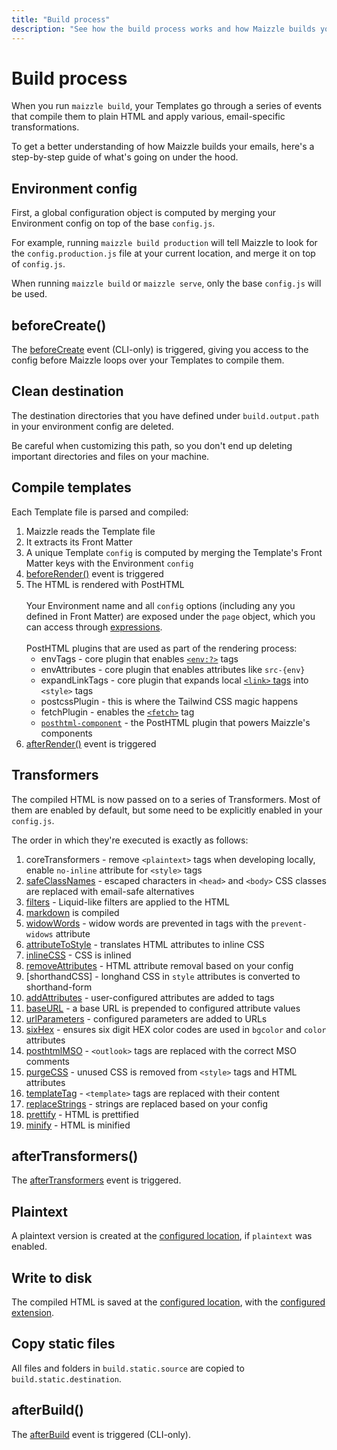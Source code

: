 ```yaml
---
title: "Build process"
description: "See how the build process works and how Maizzle builds your emails."
---
```


# Build process

When you run `maizzle build`, your Templates go through a series of events that compile them to plain HTML and apply various, email-specific transformations.

To get a better understanding of how Maizzle builds your emails, here's a step-by-step guide of what's going on under the hood.

## Environment config

First, a global configuration object is computed by merging your Environment config on top of the base `config.js`.

For example, running `maizzle build production` will tell Maizzle to look for the `config.production.js` file at your current location, and merge it on top of `config.js`.

When running `maizzle build` or `maizzle serve`, only the base `config.js` will be used.

## beforeCreate()

The [beforeCreate](/docs/events#beforecreate) event (CLI-only) is triggered, giving you access to the config before Maizzle loops over your Templates to compile them.

## Clean destination

The destination directories that you have defined under `build.output.path` in your environment config are deleted.

<Alert type="warning">Be careful when customizing this path, so you don't end up deleting important directories and files on your machine.</Alert>


## Compile templates

Each Template file is parsed and compiled:

1. Maizzle reads the Template file
1. It extracts its Front Matter
1. A unique Template `config` is computed by merging the Template's Front Matter keys with the Environment `config`
1. [beforeRender()](/docs/events#beforerender) event is triggered
1. The HTML is rendered with PostHTML
    <br><br>
    Your Environment name and all `config` options (including any you defined in Front Matter) are exposed under the `page` object, which you can access through [expressions](/docs/expressions).
    <br><br>
    PostHTML plugins that are used as part of the rendering process:
    - envTags - core plugin that enables [`<env:?>`](/docs/tags#env) tags
    - envAttributes - core plugin that enables attributes like `src-{env}`
    - expandLinkTags - core plugin that expands local [`<link>` tags](/docs/layouts#link-tag) into `<style>` tags
    - postcssPlugin - this is where the Tailwind CSS magic happens
    - fetchPlugin - enables the [`<fetch>`](/docs/tags#fetch) tag
    - [`posthtml-component`](https://github.com/posthtml/posthtml-components) - the PostHTML plugin that powers Maizzle's components
1. [afterRender()](/docs/events#afterrender) event is triggered

## Transformers

The compiled HTML is now passed on to a series of Transformers. Most of them are enabled by default, but some need to be explicitly enabled in your `config.js`.

The order in which they're executed is exactly as follows:

1. coreTransformers - remove `<plaintext>` tags when developing locally, enable `no-inline` attribute for `<style>` tags
1. [safeClassNames](/docs/transformers/safe-class-names) - escaped characters in `<head>` and `<body>` CSS classes are replaced with email-safe alternatives
1. [filters](/docs/transformers/filters) - Liquid-like filters are applied to the HTML
1. [markdown](/docs/markdown) is compiled
1. [widowWords](/docs/transformers/widows) - widow words are prevented in tags with the `prevent-widows` attribute
1. [attributeToStyle](/docs/transformers/inline-css#attributetostyle) - translates HTML attributes to inline CSS
1. [inlineCSS](/docs/transformers/inline-css) - CSS is inlined
1. [removeAttributes](/docs/transformers/remove-attributes) - HTML attribute removal based on your config
1. [shorthandCSS] - longhand CSS in `style` attributes is converted to shorthand-form
1. [addAttributes](/docs/transformers/add-attributes) - user-configured attributes are added to tags
1. [baseURL](/docs/transformers/base-url) - a base URL is prepended to configured attribute values
1. [urlParameters](/docs/transformers/url-parameters) - configured parameters are added to URLs
1. [sixHex](/docs/transformers/six-hex) - ensures six digit HEX color codes are used in `bgcolor` and `color` attributes
1. [posthtmlMSO](/docs/tags#outlook) - `<outlook>` tags are replaced with the correct MSO comments
1. [purgeCSS](/docs/transformers/purge-css) - unused CSS is removed from `<style>` tags and HTML attributes
1. [templateTag](/docs/tags#template) - `<template>` tags are replaced with their content
1. [replaceStrings](/docs/transformers/replace-strings) - strings are replaced based on your config
1. [prettify](/docs/transformers/prettify) - HTML is prettified
1. [minify](/docs/transformers/minify) - HTML is minified

## afterTransformers()

The [afterTransformers](/docs/events#aftertransformers) event is triggered.

## Plaintext

A plaintext version is created at the [configured location](/docs/plaintext#custom-path), if `plaintext` was enabled.

## Write to disk

The compiled HTML is saved at the [configured location](/docs/configuration/build#path), with the [configured extension](/docs/configuration/build#extension).

## Copy static files

All files and folders in `build.static.source` are copied to `build.static.destination`.

## afterBuild()

The [afterBuild](/docs/events#afterbuild) event is triggered (CLI-only).
